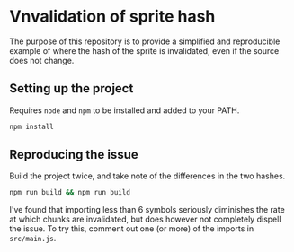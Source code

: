 # Vnvalidation of sprite hash

The purpose of this repository is to provide a simplified and reproducible example of where the hash of the sprite is invalidated, even if the source does not change.

## Setting up the project

Requires `node` and `npm` to be installed and added to your PATH.

```bash
npm install
```

## Reproducing the issue

Build the project twice, and take note of the differences in the two hashes.

```bash
npm run build && npm run build
```

I've found that importing less than 6 symbols seriously diminishes the rate at which chunks are invalidated, but does however not completely dispell the issue. To try this, comment out one (or more) of the imports in `src/main.js`.